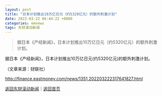 ```yaml
---
layout: post
title: "日本计划推出10万亿日元（约5320亿元）的额外刺激计划"
date: 2022-03-22 06:44:22 +0800
categories: emnews
tags: 东财滚动新闻
---
```

> 据日本《产经新闻》，日本计划推出10万亿日元（约5320亿元）的额外刺激计划。

<p>据日本《产经新闻》，日本计划推出10万亿日元(约5320亿元)的额外刺激计划。</p><p class="em_media">（文章来源：财联社）</p>

<http://finance.eastmoney.com/news/1351,202203222317641827.html>

[返回东财滚动新闻](//finews.withounder.com/emnews/)｜[返回首页](//finews.withounder.com/)